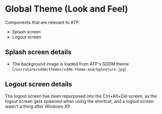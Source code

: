 # Global Theme (Look and Feel)

Components that are relevant to ATP:

- Splash screen
- Logout screen

## Splash screen details

- The background image is loaded from ATP's SDDM theme (`/usr/share/sddm/themes/sddm-theme-mod/bgtexture.jpg`)

## Logout screen details 

The logout screen has been repurposed into the Ctrl+Alt+Del screen, as the logout screen gets spawned when using the shortcut, and a logout screen wasn't a thing after Windows XP. 
